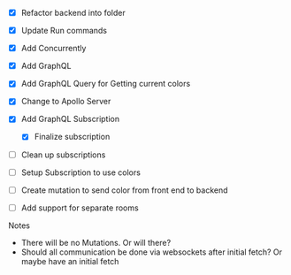 - [x] Refactor backend into folder
- [x] Update Run commands
- [x] Add Concurrently 
- [x] Add GraphQL
- [x] Add GraphQL Query for Getting current colors
- [x] Change to Apollo Server
- [x] Add GraphQL Subscription
    - [x] Finalize subscription
- [ ] Clean up subscriptions
- [ ] Setup Subscription to use colors
- [ ] Create mutation to send color from front end to backend

- [ ] Add support for separate rooms

Notes

- There will be no Mutations. Or will there?
- Should all communication be done via websockets after initial fetch? Or maybe have an initial fetch